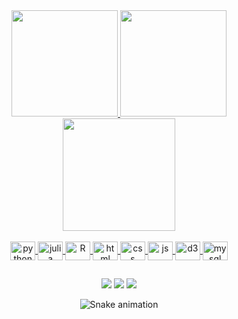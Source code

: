 <!---- 👋 Hi, I’m @camilasbraz
- 👀 I’m interested in data science, new programing languages, coding
- 🌱 I’m currently learning javascript, julia and python
- 📫 How to reach me: instagram @_camilabraz | email: camilabraz03@gmail.com


camilasbraz/camilasbraz is a ✨ special ✨ repository because its `README.md` (this file) appears on your GitHub profile.
You can click the Preview link to take a look at your changes.
--->
<!---- 💞️ I’m looking to collaborate on ...--->

<div align="center">
  <a href="https://github.com/camilasbraz">
  <img height="170em" src="https://github-readme-stats.vercel.app/api?username=camilasbraz&show_icons=true&theme=dracula&include_all_commits=true&count_private=true"/>
  <img height="170em" src="https://github-readme-stats.vercel.app/api/top-langs/?username=camilasbraz&layout=compact&langs_count=7&theme=dracula"/>
</div>
  

 <div align="center">
  <a href="https://github.com/camilasbraz">
  <img height="180em" src="http://github-readme-streak-stats.herokuapp.com?user=camilasbraz&theme=dark&date_format=M%20j%5B%2C%20Y%5D"/>
</div>
    
<div align="center" style="display: inline_block"><br>
  <img align="center" alt="python" height="30" width="40" src="https://cdn.jsdelivr.net/gh/devicons/devicon/icons/python/python-original.svg">
  <img align="center" alt="julia" height="30" width="40" src="https://cdn.jsdelivr.net/gh/devicons/devicon/icons/julia/julia-original-wordmark.svg">
  <img align="center" alt="R" height="30" width="40" src="https://cdn.jsdelivr.net/gh/devicons/devicon/icons/r/r-original.svg">
  <img align="center" alt="html" height="30" width="40" src="https://cdn.jsdelivr.net/gh/devicons/devicon/icons/html5/html5-plain-wordmark.svg">
  <img align="center" alt="css" height="30" width="40" src="https://cdn.jsdelivr.net/gh/devicons/devicon/icons/css3/css3-plain-wordmark.svg">
  <img align="center" alt="js" height="30" width="40" src="https://cdn.jsdelivr.net/gh/devicons/devicon/icons/javascript/javascript-original.svg">
  <img align="center" alt="d3" height="30" width="40" src="https://cdn.jsdelivr.net/gh/devicons/devicon/icons/d3js/d3js-plain.svg">
  <img align="center" alt="mysql" height="30" width="40"  src="https://cdn.jsdelivr.net/gh/devicons/devicon/icons/mysql/mysql-plain-wordmark.svg">
</div>

 ##    

<div align="center"> 

  <a href="https://instagram.com/_camilabraz" target="_blank"><img src="https://img.shields.io/badge/-Instagram-%23E4405F?style=for-the-badge&logo=instagram&logoColor=white" target="_blank"></a>
  <a href = "mailto:camilabraz03@gmail.com"><img src="https://img.shields.io/badge/-Gmail-%23333?style=for-the-badge&logo=gmail&logoColor=white" target="_blank"></a>
  <a href="https://www.linkedin.com/in/camila-santana-braz-b31b4a19b/" target="_blank"><img src="https://img.shields.io/badge/-LinkedIn-%230077B5?style=for-the-badge&logo=linkedin&logoColor=white" target="_blank"></a> 
 
  ![Snake animation](https://github.com/rafaballerini/camilasbraz/blob/output/github-contribution-grid-snake.svg)
 
</div>
          
          
